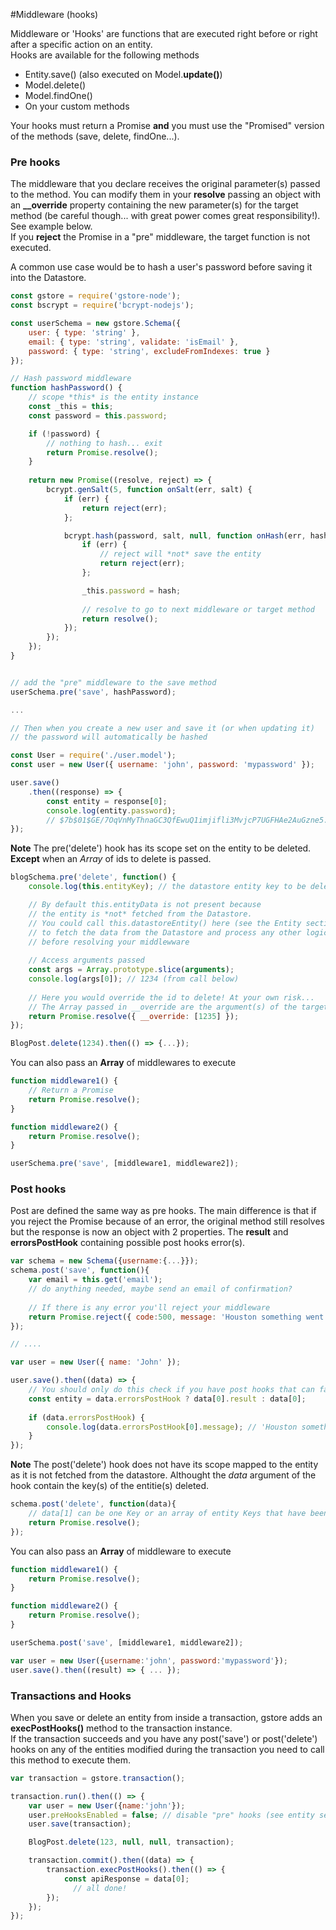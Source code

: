 #Middleware (hooks)

Middleware or 'Hooks' are functions that are executed right before or right after a specific action on an entity.  
Hooks are available for the following methods

- Entity.save() (also executed on Model.**update()**)
- Model.delete()
- Model.findOne()
- On your custom methods

Your hooks must return a Promise **and** you must use the "Promised" version of the methods (save, delete, findOne...). 

### Pre hooks
The middleware that you declare receives the original parameter(s) passed to the method. You can modify them in your **resolve** passing an object with an **__override** property containing the new parameter(s) for the target method (be careful though... with great power comes great responsibility!).  See example below.  
If you **reject** the Promise in a "pre" middleware, the target function is not executed.

A common use case would be to hash a user's password before saving it into the Datastore.

```js
const gstore = require('gstore-node');
const bscrypt = require('bcrypt-nodejs');

const userSchema = new gstore.Schema({
    user: { type: 'string' },
    email: { type: 'string', validate: 'isEmail' },
    password: { type: 'string', excludeFromIndexes: true }
});

// Hash password middleware
function hashPassword() {
    // scope *this* is the entity instance
    const _this = this;
    const password = this.password;

    if (!password) {
        // nothing to hash... exit
        return Promise.resolve();
    }
    
    return new Promise((resolve, reject) => {
        bcrypt.genSalt(5, function onSalt(err, salt) {
            if (err) {
                return reject(err);
            };

            bcrypt.hash(password, salt, null, function onHash(err, hash) {
                if (err) {
                    // reject will *not* save the entity
                    return reject(err);
                };

                _this.password = hash;
				
                // resolve to go to next middleware or target method
                return resolve();
            });
        });
    });
}


// add the "pre" middleware to the save method
userSchema.pre('save', hashPassword);

...

// Then when you create a new user and save it (or when updating it)
// the password will automatically be hashed

const User = require('./user.model');
const user = new User({ username: 'john', password: 'mypassword' });

user.save()
    .then((response) => {
        const entity = response[0];
        console.log(entity.password);
        // $7b$01$GE/7OqVnMyThnaGC3QfEwuQ1imjifli3MvjcP7UGFHAe2AuGzne5.
});
```

**Note**
The pre('delete') hook has its scope set on the entity to be deleted. **Except** when an *Array* of ids to delete is passed.

```js
blogSchema.pre('delete', function() {
	console.log(this.entityKey); // the datastore entity key to be deleted

	// By default this.entityData is not present because
	// the entity is *not* fetched from the Datastore.
	// You could call this.datastoreEntity() here (see the Entity section)
	// to fetch the data from the Datastore and process any other logic
	// before resolving your middlewware
	
	// Access arguments passed
	const args = Array.prototype.slice(arguments);
	console.log(args[0]); // 1234 (from call below)
	
	// Here you would override the id to delete! At your own risk...
	// The Array passed in __override are the argument(s) of the target function
	return Promise.resolve({ __override: [1235] });
});

BlogPost.delete(1234).then(() => {...});
```

You can also pass an **Array** of middlewares to execute

```js
function middleware1() {
    // Return a Promise
    return Promise.resolve();
}

function middleware2() {
    return Promise.resolve();
}

userSchema.pre('save', [middleware1, middleware2]);
```

### Post hooks
Post are defined the same way as pre hooks. The main difference is that if you reject the Promise because of an error, the original method still resolves but the response is now an object with 2 properties. The **result** and **errorsPostHook** containing possible post hooks error(s).

```js
var schema = new Schema({username:{...}});
schema.post('save', function(){
    var email = this.get('email');
    // do anything needed, maybe send an email of confirmation?
    
    // If there is any error you'll reject your middleware
    return Promise.reject({ code:500, message: 'Houston something went really wrong.' });
});

// ....

var user = new User({ name: 'John' });

user.save().then((data) => {
	// You should only do this check if you have post hooks that can fail
	const entity = data.errorsPostHook ? data[0].result : data[0];
	
	if (data.errorsPostHook) {
		console.log(data.errorsPostHook[0].message); // 'Houston something went really wrong.'
	}
});

```

**Note**
The post('delete') hook does not have its scope mapped to the entity as it is not fetched from the datastore. Althought the *data* argument of the hook contain the key(s) of the entitie(s) deleted.

```js
schema.post('delete', function(data){
	// data[1] can be one Key or an array of entity Keys that have been deleted.
	return Promise.resolve();
});
```

You can also pass an **Array** of middleware to execute

```js
function middleware1() {
	return Promise.resolve();
}

function middleware2() {
	return Promise.resolve();
}

userSchema.post('save', [middleware1, middleware2]);

var user = new User({username:'john', password:'mypassword'});
user.save().then((result) => { ... });
```

### Transactions and Hooks

When you save or delete an entity from inside a transaction, gstore adds an **execPostHooks()** method to the transaction instance.  
If the transaction succeeds and you have any post('save') or post('delete') hooks on any of the entities modified during the transaction you need to call this method to execute them.

```js
var transaction = gstore.transaction();

transaction.run().then(() => {
    var user = new User({name:'john'});
    user.preHooksEnabled = false; // disable "pre" hooks (see entity section)
    user.save(transaction);

    BlogPost.delete(123, null, null, transaction);

    transaction.commit().then((data) => {
        transaction.execPostHooks().then(() => {
            const apiResponse = data[0];
        	  // all done!
        });
    });
});

```